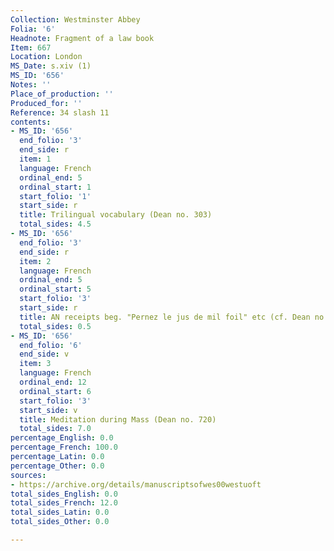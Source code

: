```yaml
---
Collection: Westminster Abbey
Folia: '6'
Headnote: Fragment of a law book
Item: 667
Location: London
MS_Date: s.xiv (1)
MS_ID: '656'
Notes: ''
Place_of_production: ''
Produced_for: ''
Reference: 34 slash 11
contents:
- MS_ID: '656'
  end_folio: '3'
  end_side: r
  item: 1
  language: French
  ordinal_end: 5
  ordinal_start: 1
  start_folio: '1'
  start_side: r
  title: Trilingual vocabulary (Dean no. 303)
  total_sides: 4.5
- MS_ID: '656'
  end_folio: '3'
  end_side: r
  item: 2
  language: French
  ordinal_end: 5
  ordinal_start: 5
  start_folio: '3'
  start_side: r
  title: AN receipts beg. "Pernez le jus de mil foil" etc (cf. Dean no. 398)
  total_sides: 0.5
- MS_ID: '656'
  end_folio: '6'
  end_side: v
  item: 3
  language: French
  ordinal_end: 12
  ordinal_start: 6
  start_folio: '3'
  start_side: v
  title: Meditation during Mass (Dean no. 720)
  total_sides: 7.0
percentage_English: 0.0
percentage_French: 100.0
percentage_Latin: 0.0
percentage_Other: 0.0
sources:
- https://archive.org/details/manuscriptsofwes00westuoft
total_sides_English: 0.0
total_sides_French: 12.0
total_sides_Latin: 0.0
total_sides_Other: 0.0

---
```


